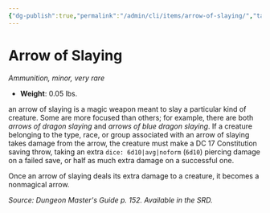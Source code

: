 ```yaml
---
{"dg-publish":true,"permalink":"/admin/cli/items/arrow-of-slaying/","tags":["compendium/src/5e/dmg","item/rarity/very-rare","item/tier/minor","item/weapon/ammunition"],"updated":"2025-01-11T15:32:14.682+00:00"}
---
```


# Arrow of Slaying
*Ammunition, minor, very rare*  

- **Weight**: 0.05 lbs.

an arrow of slaying is a magic weapon meant to slay a particular kind of creature. Some are more focused than others; for example, there are both *arrows of dragon slaying* and *arrows of blue dragon slaying*. If a creature belonging to the type, race, or group associated with an arrow of slaying takes damage from the arrow, the creature must make a DC 17 Constitution saving throw, taking an extra `dice: 6d10|avg|noform` (`6d10`) piercing damage on a failed save, or half as much extra damage on a successful one.

Once an arrow of slaying deals its extra damage to a creature, it becomes a nonmagical arrow.

*Source: Dungeon Master's Guide p. 152. Available in the SRD.*